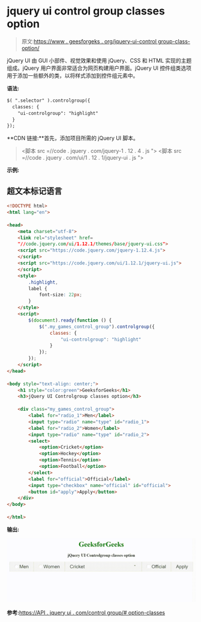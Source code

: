# jquery ui control group classes option

> 原文:[https://www . geesforgeks . org/jquery-ui-control group-class-option/](https://www.geeksforgeeks.org/jquery-ui-controlgroup-classes-option/)

jQuery UI 由 GUI 小部件、视觉效果和使用 jQuery、CSS 和 HTML 实现的主题组成。jQuery 用户界面非常适合为网页构建用户界面。jQuery UI 控件组类选项用于添加一些额外的类，以将样式添加到控件组元素中。

**语法:**

```html
$( ".selector" ).controlgroup({
  classes: {
    "ui-controlgroup": "highlight"
  }
});
```

**CDN 链接:**首先，添加项目所需的 jQuery UI 脚本。

> <link rel="”stylesheet”" href="”//code.jquery.com/ui/1.12.1/themes/smoothness/jquery-ui.css”">
> <脚本 src =//code . jquery . com/jquery-1 . 12 . 4 . js "></脚本>
> <脚本 src =//code . jquery . com/ui/1 . 12 . 1/jquery-ui . js "></脚本>

**示例:**

## 超文本标记语言

```html
<!DOCTYPE html>
<html lang="en">

<head>
    <meta charset="utf-8">
    <link rel="stylesheet" href=
    "//code.jquery.com/ui/1.12.1/themes/base/jquery-ui.css">
    <script src="https://code.jquery.com/jquery-1.12.4.js">
    </script>
    <script src="https://code.jquery.com/ui/1.12.1/jquery-ui.js">
    </script>
    <style>
        .highlight,
        label {
            font-size: 22px;
        }
    </style>
    <script>
        $(document).ready(function () {
            $(".my_games_control_group").controlgroup({
                classes: {
                    "ui-controlgroup": "highlight"
                }
            });
        });
    </script>
</head>

<body style="text-align: center;">
    <h1 style="color:green">GeeksforGeeks</h1>
    <h3>jQuery UI Controlgroup classes option</h3>

    <div class="my_games_control_group">
        <label for="radio_1">Men</label>
        <input type="radio" name="type" id="radio_1">
        <label for="radio_2">Women</label>
        <input type="radio" name="type" id="radio_2">
        <select>
            <option>Cricket</option>
            <option>Hockey</option>
            <option>Tennis</option>
            <option>Football</option>
        </select>
        <label for="official">Official</label>
        <input type="checkbox" name="official" id="official">
        <button id="apply">Apply</button>
    </div>
</body>

</html>
```

**输出:**

![](img/37f94fbdad81961edeb8dd630a6be07a.png)

**参考:**[https://API . jquery ui . com/control group/# option-classes](https://api.jqueryui.com/controlgroup/#option-classes)